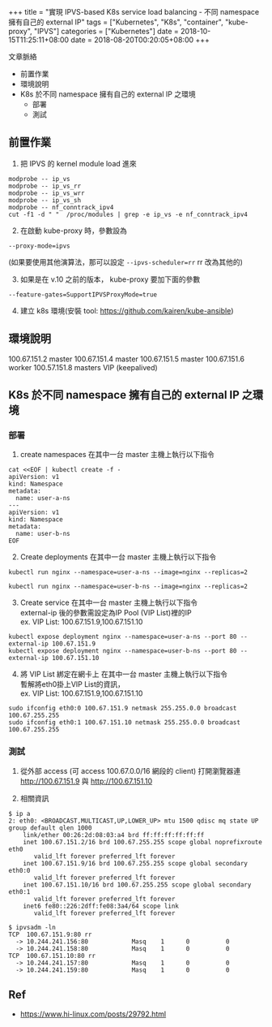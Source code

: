 +++
title = "實現 IPVS-based K8s service load balancing - 不同 namespace 擁有自己的 external IP"
tags = ["Kubernetes", "K8s", "container", "kube-proxy", "IPVS"]
categories = ["Kubernetes"]
date = 2018-10-15T11:25:11+08:00
date = 2018-08-20T00:20:05+08:00
+++

文章脈絡
- 前置作業
- 環境說明
- K8s 於不同 namespace 擁有自己的 external IP 之環境
   - 部署
   - 測試


## 前置作業

1. 把 IPVS 的 kernel module load 進來

```
modprobe -- ip_vs
modprobe -- ip_vs_rr
modprobe -- ip_vs_wrr
modprobe -- ip_vs_sh
modprobe -- nf_conntrack_ipv4
cut -f1 -d " "  /proc/modules | grep -e ip_vs -e nf_conntrack_ipv4
```

2. 在啟動 kube-proxy 時，參數設為

```
--proxy-mode=ipvs
```

(如果要使用其他演算法，那可以設定 `--ipvs-scheduler=rr` rr 改為其他的)

3. 如果是在 v.10 之前的版本， kube-proxy 要加下面的參數

```
--feature-gates=SupportIPVSProxyMode=true
```

4. 建立 k8s 環境(安裝 tool: https://github.com/kairen/kube-ansible)

## 環境說明

100.67.151.2 master
100.67.151.4 master
100.67.151.5 master
100.67.151.6 worker
100.57.151.8 masters VIP (keepalived)

## K8s 於不同 namespace 擁有自己的 external IP 之環境
### 部署

1. create namespaces
在其中一台 master 主機上執行以下指令  

```
cat <<EOF | kubectl create -f -
apiVersion: v1
kind: Namespace
metadata:
  name: user-a-ns
---
apiVersion: v1
kind: Namespace
metadata:
  name: user-b-ns
EOF
```

2. Create deployments
在其中一台 master 主機上執行以下指令  

```
kubectl run nginx --namespace=user-a-ns --image=nginx --replicas=2

kubectl run nginx --namespace=user-b-ns --image=nginx --replicas=2
```

3. Create service
在其中一台 master 主機上執行以下指令  
external-ip 後的參數需設定為IP Pool (VIP List)裡的IP  
ex. VIP List: 100.67.151.9,100.67.151.10  

```
kubectl expose deployment nginx --namespace=user-a-ns --port 80 --external-ip 100.67.151.9
kubectl expose deployment nginx --namespace=user-b-ns --port 80 --external-ip 100.67.151.10
```

4. 將 VIP List 綁定在網卡上
在其中一台 master 主機上執行以下指令  
暫解將eth0掛上VIP List的資訊，  
ex. VIP List: 100.67.151.9,100.67.151.10  

```
sudo ifconfig eth0:0 100.67.151.9 netmask 255.255.0.0 broadcast 100.67.255.255
sudo ifconfig eth0:1 100.67.151.10 netmask 255.255.0.0 broadcast 100.67.255.255
```

### 測試

1. 從外部 access (可 access 100.67.0.0/16 網段的 client)
打開瀏覽器連 http://100.67.151.9 與 http://100.67.151.10

2. 相關資訊

```
$ ip a
2: eth0: <BROADCAST,MULTICAST,UP,LOWER_UP> mtu 1500 qdisc mq state UP group default qlen 1000
    link/ether 00:26:2d:08:03:a4 brd ff:ff:ff:ff:ff:ff
    inet 100.67.151.2/16 brd 100.67.255.255 scope global noprefixroute eth0
       valid_lft forever preferred_lft forever
    inet 100.67.151.9/16 brd 100.67.255.255 scope global secondary eth0:0
       valid_lft forever preferred_lft forever
    inet 100.67.151.10/16 brd 100.67.255.255 scope global secondary eth0:1
       valid_lft forever preferred_lft forever
    inet6 fe80::226:2dff:fe08:3a4/64 scope link 
       valid_lft forever preferred_lft forever

$ ipvsadm -ln
TCP  100.67.151.9:80 rr
  -> 10.244.241.156:80            Masq    1      0          0         
  -> 10.244.241.158:80            Masq    1      0          0         
TCP  100.67.151.10:80 rr
  -> 10.244.241.157:80            Masq    1      0          0         
  -> 10.244.241.159:80            Masq    1      0          0   
```

## Ref

- https://www.hi-linux.com/posts/29792.html
